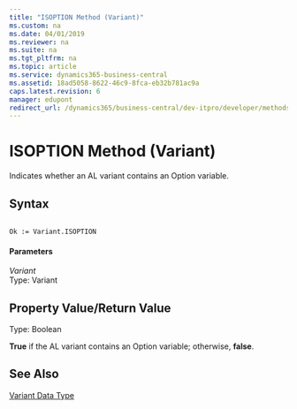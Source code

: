 ```yaml
---
title: "ISOPTION Method (Variant)"
ms.custom: na
ms.date: 04/01/2019
ms.reviewer: na
ms.suite: na
ms.tgt_pltfrm: na
ms.topic: article
ms.service: dynamics365-business-central
ms.assetid: 18ad5058-8622-46c9-8fca-eb32b781ac9a
caps.latest.revision: 6
manager: edupont
redirect_url: /dynamics365/business-central/dev-itpro/developer/methods-auto/library
---
```


 

# ISOPTION Method (Variant)
Indicates whether an AL variant contains an Option variable.  
  
## Syntax  
  
```  
  
Ok := Variant.ISOPTION  
```  
  
#### Parameters  
 *Variant*  
 Type: Variant  
  
## Property Value/Return Value  
 Type: Boolean  
  
 **True** if the AL variant contains an Option variable; otherwise, **false**.  
  
## See Also  
 [Variant Data Type](../datatypes/devenv-Variant-Data-Type.md)